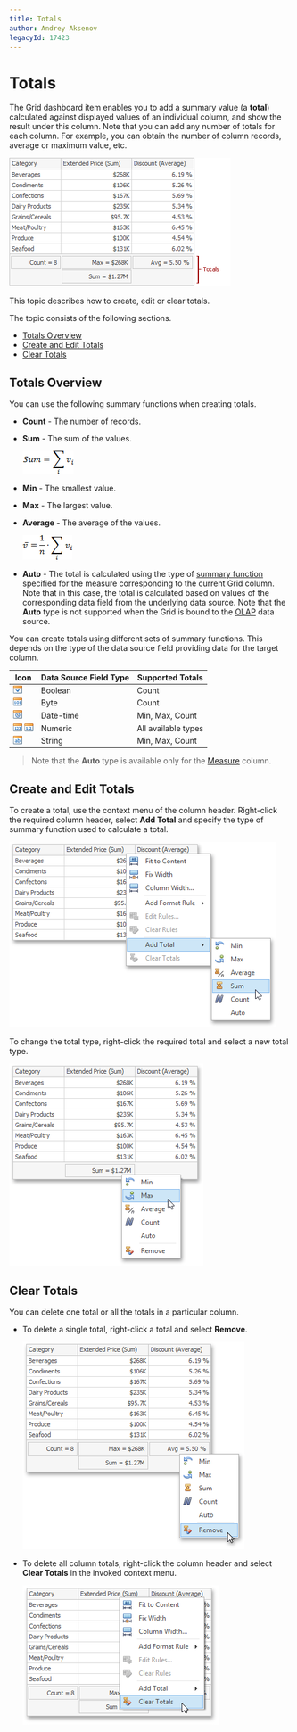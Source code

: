 ```yaml
---
title: Totals
author: Andrey Aksenov
legacyId: 17423
---
```

# Totals
The Grid dashboard item enables you to add a summary value (a **total**) calculated against displayed values of an individual column, and show the result under this column. Note that you can add any number of totals for each column. For example, you can obtain the number of column records, average or maximum value, etc.

![Dashboard-Grid-Totals-Main](../../../../images/img120084.png)

This topic describes how to create, edit or clear totals.

The topic consists of the following sections.
* [Totals Overview](#overview)
* [Create and Edit Totals](#create)
* [Clear Totals](#clear)

<a name="overview"/>

## Totals Overview
You can use the following summary functions when creating totals.
* **Count** - The number of records.
* **Sum** - The sum of the values.
	
	![func_sum](../../../../images/img4460.png)
* **Min** - The smallest value.
* **Max** - The largest value.
* **Average** - The average of the values.
	
	![func_average](../../../../images/img4457.png)
* **Auto** - The total is calculated using the type of [summary function](../../data-shaping/summarization.md) specified for the measure corresponding to the current Grid column. Note that in this case, the total is calculated based on values of the corresponding data field from the underlying data source. Note that the **Auto** type is not supported when the Grid is bound to the [OLAP](../../providing-data/connecting-to-olap-cubes.md) data source.

You can create totals using different sets of summary functions. This depends on the type of the data source field providing data for the target column.

| Icon | Data Source Field Type | Supported Totals |
|---|---|---|
| ![field-list-icon-boolean](../../../../images/img18791.png) | Boolean | Count |
| ![field-list-icon-byte](../../../../images/img18792.png) | Byte | Count |
| ![field-list-icon-date-time](../../../../images/img18795.png) | Date-time | Min, Max, Count |
| ![field-list-icon-number](../../../../images/img18796.png) ![UIElements_DataSourceBrowser_FieldListIconNumericFloat](../../../../images/img20881.png) | Numeric | All available types |
| ![field-list-icon-string](../../../../images/img18798.png) | String | Min, Max, Count |

> Note that the **Auto** type is available only for the [Measure](columns/measure-column.md) column.

<a name="create"/>

## Create and Edit Totals
To create a total, use the context menu of the column header. Right-click the required column header, select **Add Total** and specify the type of summary function used to calculate a total.

![Dashboard-Grid-Totals-AddTotal](../../../../images/img120080.png)

To change the total type, right-click the required total and select a new total type.

![Dashboard-Grid-Totals-ChangeTotalType](../../../../images/img120104.png)

<a name="clear"/>

## Clear Totals
You can delete one total or all the totals in a particular column.
* To delete a single total, right-click a total and select **Remove**.
	
	![Dashboard-Grid-Totals-DeleteOneTotal](../../../../images/img120107.png)
* To delete all column totals, right-click the column header and select **Clear Totals** in the invoked context menu.
	
	![Dashboard-Grid-Totals-ClearTotals](../../../../images/img120106.png)
